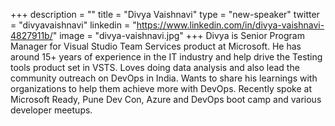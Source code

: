 +++
description = ""
title = "Divya Vaishnavi"
type = "new-speaker"
twitter = "divyavaishnavi"
linkedin = "https://www.linkedin.com/in/divya-vaishnavi-4827911b/"
image = "divya-vaishnavi.jpg"
+++
Divya is Senior Program Manager for Visual Studio Team Services product at Microsoft. He has around 15+ years of experience in the IT industry and help drive the Testing tools product set in VSTS. Loves doing data analysis and also lead the community outreach on DevOps in India. Wants to share his learnings with organizations to help them achieve more with DevOps.  Recently spoke at Microsoft Ready, Pune Dev Con, Azure and DevOps boot camp and various developer meetups.